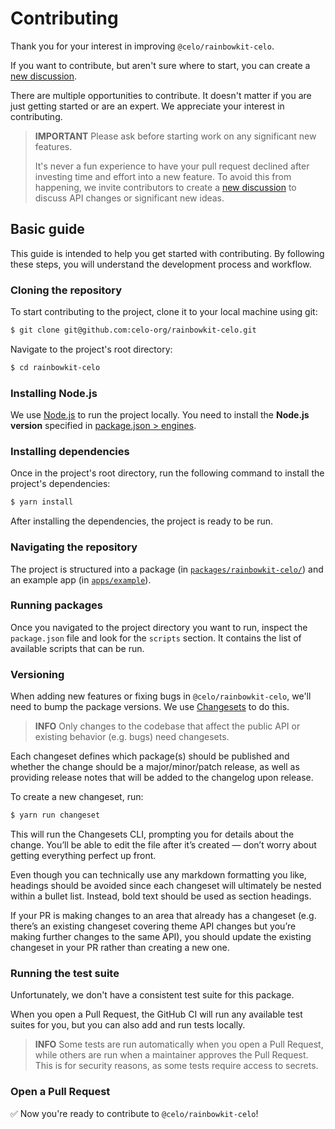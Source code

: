 # Contributing

Thank you for your interest in improving `@celo/rainbowkit-celo`.

If you want to contribute, but aren't sure where to start, you can create a
[new discussion](https://github.com/celo-org/rainbowkit-celo/discussions).

There are multiple opportunities to contribute. It doesn't matter if you are just
getting started or are an expert. We appreciate your interest in contributing.

> **IMPORTANT**
> Please ask before starting work on any significant new features.
>
> It's never a fun experience to have your pull request declined after investing time and effort
> into a new feature. To avoid this from happening, we invite contributors to create a
> [new discussion](https://github.com/celo-org/rainbowkit-celo/discussions) to discuss API changes or
> significant new ideas.

## Basic guide

This guide is intended to help you get started with contributing. By following these steps,
you will understand the development process and workflow.

### Cloning the repository

To start contributing to the project, clone it to your local machine using git:

```sh
$ git clone git@github.com:celo-org/rainbowkit-celo.git
```

Navigate to the project's root directory:

```sh
$ cd rainbowkit-celo
```

### Installing Node.js

We use [Node.js](https://nodejs.org/en/) to run the project locally.
You need to install the **Node.js version** specified in [package.json > engines](./package.json). 

### Installing dependencies

Once in the project's root directory, run the following command to install the project's 
dependencies:

```sh
$ yarn install
```

After installing the dependencies, the project is ready to be run. 

### Navigating the repository

The project is structured into a package (in [`packages/rainbowkit-celo/`](./packages/rainbowkit-celo/)) 
and an example app (in [`apps/example`](./apps/example)).

### Running packages

Once you navigated to the project directory you want to run, inspect the `package.json` file
and look for the `scripts` section. It contains the list of available scripts that can be run.

### Versioning

When adding new features or fixing bugs in `@celo/rainbowkit-celo`, we'll need to bump the package versions. 
We use [Changesets](https://github.com/changesets/changesets) to do this.

> **INFO**
> Only changes to the codebase that affect the public API or existing behavior (e.g. bugs) 
> need changesets.

Each changeset defines which package(s) should be published and whether the change should be a 
major/minor/patch release, as well as providing release notes that will be added to the changelog 
upon release.

To create a new changeset, run:

```sh
$ yarn run changeset
```

This will run the Changesets CLI, prompting you for details about the change. 
You’ll be able to edit the file after it’s created — don’t worry about getting everything perfect 
up front.

Even though you can technically use any markdown formatting you like, headings should be avoided 
since each changeset will ultimately be nested within a bullet list. Instead, bold text should be 
used as section headings.

If your PR is making changes to an area that already has a changeset (e.g. there’s an existing 
changeset covering theme API changes but you’re making further changes to the same API), you 
should update the existing changeset in your PR rather than creating a new one.

### Running the test suite 

Unfortunately, we don't have a consistent test suite for this package.

When you open a Pull Request, the GitHub CI will run any available test suites for you, but 
you can also add and run tests locally.

> **INFO**
> Some tests are run automatically when you open a Pull Request, while others are run when a 
> maintainer approves the Pull Request. This is for security reasons, as some tests require access 
> to secrets.

### Open a Pull Request

✅ Now you're ready to contribute to `@celo/rainbowkit-celo`!
